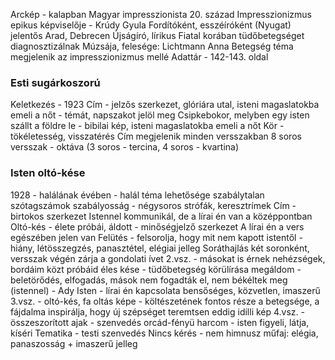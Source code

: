 Arckép - kalapban
Magyar impresszionista 20. század
Impresszionizmus epikus képviselője - Krúdy Gyula
Fordítóként, esszéíróként (Nyugat) jelentős
Arad, Debrecen
Újságíró, lírikus
Fiatal korában tüdőbetegséget diagnosztizálnak
Múzsája, felesége: Lichtmann Anna
Betegség téma megjelenik az impresszionizmus mellé
Adattár - 142-143. oldal
### Esti sugárkoszorú
Keletkezés - 1923
Cím - jelzős szerkezet, glóriára utal, isteni magaslatokba emeli a nőt - témát, napszakot jelöl meg
Csipkebokor, melyben egy isten szállt a földre le - bibilai kép, isteni magaslatokba emeli a nőt
Kör - tökéletesség, visszatérés
Cím megjelenik minden versszakban
8 soros versszak - oktáva
(3 soros - tercina, 4 soros - kvartina)
### Isten oltó-kése
1928 - halálának évében - halál téma lehetősége
szabálytalan szótagszámok
szabályosság - négysoros strófák, keresztrímek
Cím - birtokos szerkezet
Istennel kommunikál, de a lírai én van a középpontban
Oltó-kés - élete próbái, áldott - minőségjelző szerkezet
A lírai én a vers egészében jelen van
Felütés - felsorolja, hogy mit nem kapott istentől - hiány, létösszegzés, panasztétel, elégiai jelleg
Soráthajlás két soronként, versszak végén zárja a gondolati ívet
2.vsz. - másokat is érnek nehézségek, bordáim közt próbáid éles kése - tüdőbetegség körülírása
megáldom - beletörődés, elfogadás, mások nem fogadták el, nem békéltek meg (istennel) - Ady
Isten - lírai én kapcsolata bensőséges, közvetlen, imaszerű
3.vsz. - oltó-kés, fa oltás képe - költészetének fontos része a betegsége, a fájdalma inspirálja, hogy új szépséget teremtsen
eddig idilli kép
4.vsz. - összeszorított ajak - szenvedés
orcád-fényü harcom - isten figyeli, látja, kíséri
Tematika - testi szenvedés
Nincs kérés - nem himnusz
műfaj: elégia, panaszosság + imaszerű jelleg
